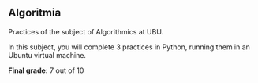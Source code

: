 <h2>Algoritmia</h2>

<p>Practices of the subject of Algorithmics at UBU.</p>

<p>In this subject, you will complete 3 practices in Python, running them in an Ubuntu virtual machine.</p>

<p><strong>Final grade:</strong> 7 out of 10</p>
